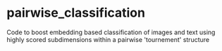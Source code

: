 # pairwise_classification
Code to boost embedding based classification of images and text using highly scored subdimensions within a pairwise 'tournement' structure
